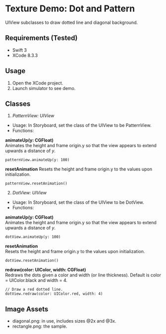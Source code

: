 Texture Demo: Dot and Pattern
===============================================
UIView subclasses to draw dotted line and diagonal background.

Requirements (Tested)
-----------------------------------------------
* Swift 3
* XCode 8.3.3

Usage
-----------------------------------------------
1. Open the XCode project.
2. Launch simulator to see demo.

Classes
-----------------------------------------------
1. *PatternView: UIView*
  * Usage: In Storyboard, set the class of the UIView to be PatternView.
  * Functions:

   **animateUp(y: CGFloat)**  
   Animates the height and frame origin.y so that the view appears to extend upwards a distance of *y*.
   ```
   patternView.animateUp(y: 100) 
   ```

   **resetAnimation**
   Resets the height and frame origin.y to the values upon initialization.
   ```
   patternView.resetAnimation() 
   ```

2. *DotView: UIView*
  * Usage: In Storyboard, set the class of the UIView to be DotView.
  * Functions:

  **animateUp(y: CGFloat)**  
  Animates the height and frame origin.y so that the view appears to extend upwards a distance of *y*.
  ```
  dotView.animateUp(y: 100) 
  ```

  **resetAnimation**  
  Resets the height and frame origin.y to the values upon initialization.
  ```
  dotView.resetAnimation()
  ```
  **redraw(color: UIColor, width: CGFloat)**  
  Redraws the dots given a color and width (or line thickness). Default is color = UIColor.black and width = 4.
  ```
  // Draw a red dotted line.
  dotView.redraw(color: UIColor.red, width: 4)
  ```

Image Assets
-----------------------------------------------
* diagonal.png: in use, includes sizes @2x and @3x.
* rectangle.png: the sample.

